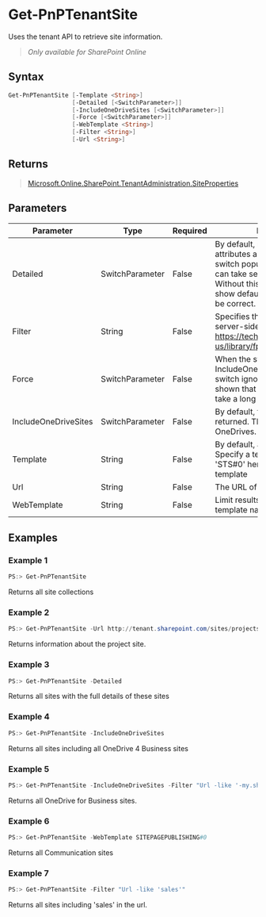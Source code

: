 # Get-PnPTenantSite
Uses the tenant API to retrieve site information.
>*Only available for SharePoint Online*
## Syntax
```powershell
Get-PnPTenantSite [-Template <String>]
                  [-Detailed [<SwitchParameter>]]
                  [-IncludeOneDriveSites [<SwitchParameter>]]
                  [-Force [<SwitchParameter>]]
                  [-WebTemplate <String>]
                  [-Filter <String>]
                  [-Url <String>]
```


## Returns
>[Microsoft.Online.SharePoint.TenantAdministration.SiteProperties](https://msdn.microsoft.com/en-us/library/microsoft.online.sharepoint.tenantadministration.siteproperties.aspx)

## Parameters
Parameter|Type|Required|Description
---------|----|--------|-----------
|Detailed|SwitchParameter|False|By default, not all returned attributes are populated. This switch populates all attributes. It can take several seconds to run. Without this, some attributes will show default values that may not be correct.|
|Filter|String|False|Specifies the script block of the server-side filter to apply. See https://technet.microsoft.com/en-us/library/fp161380.aspx|
|Force|SwitchParameter|False|When the switch IncludeOneDriveSites is used, this switch ignores the question shown that the command can take a long time to execute|
|IncludeOneDriveSites|SwitchParameter|False|By default, the OneDrives are not returned. This switch includes all OneDrives.|
|Template|String|False|By default, all sites will be return. Specify a template value alike 'STS#0' here to filter on the template|
|Url|String|False|The URL of the site|
|WebTemplate|String|False|Limit results to a specific web template name.|
## Examples

### Example 1
```powershell
PS:> Get-PnPTenantSite
```
Returns all site collections

### Example 2
```powershell
PS:> Get-PnPTenantSite -Url http://tenant.sharepoint.com/sites/projects
```
Returns information about the project site.

### Example 3
```powershell
PS:> Get-PnPTenantSite -Detailed
```
Returns all sites with the full details of these sites

### Example 4
```powershell
PS:> Get-PnPTenantSite -IncludeOneDriveSites
```
Returns all sites including all OneDrive 4 Business sites

### Example 5
```powershell
PS:> Get-PnPTenantSite -IncludeOneDriveSites -Filter "Url -like '-my.sharepoint.com/personal/'"
```
Returns all OneDrive for Business sites.

### Example 6
```powershell
PS:> Get-PnPTenantSite -WebTemplate SITEPAGEPUBLISHING#0
```
Returns all Communication sites

### Example 7
```powershell
PS:> Get-PnPTenantSite -Filter "Url -like 'sales'" 
```
Returns all sites including 'sales' in the url.
